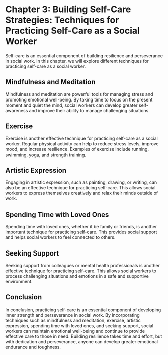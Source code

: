 Chapter 3: Building Self-Care Strategies: Techniques for Practicing Self-Care as a Social Worker
================================================================================================

Self-care is an essential component of building resilience and perseverance in social work. In this chapter, we will explore different techniques for practicing self-care as a social worker.

Mindfulness and Meditation
--------------------------

Mindfulness and meditation are powerful tools for managing stress and promoting emotional well-being. By taking time to focus on the present moment and quiet the mind, social workers can develop greater self-awareness and improve their ability to manage challenging situations.

Exercise
--------

Exercise is another effective technique for practicing self-care as a social worker. Regular physical activity can help to reduce stress levels, improve mood, and increase resilience. Examples of exercise include running, swimming, yoga, and strength training.

Artistic Expression
-------------------

Engaging in artistic expression, such as painting, drawing, or writing, can also be an effective technique for practicing self-care. This allows social workers to express themselves creatively and relax their minds outside of work.

Spending Time with Loved Ones
-----------------------------

Spending time with loved ones, whether it be family or friends, is another important technique for practicing self-care. This provides social support and helps social workers to feel connected to others.

Seeking Support
---------------

Seeking support from colleagues or mental health professionals is another effective technique for practicing self-care. This allows social workers to process challenging situations and emotions in a safe and supportive environment.

Conclusion
----------

In conclusion, practicing self-care is an essential component of developing inner strength and perseverance in social work. By incorporating techniques such as mindfulness and meditation, exercise, artistic expression, spending time with loved ones, and seeking support, social workers can maintain emotional well-being and continue to provide effective care to those in need. Building resilience takes time and effort, but with dedication and perseverance, anyone can develop greater emotional endurance and toughness.


